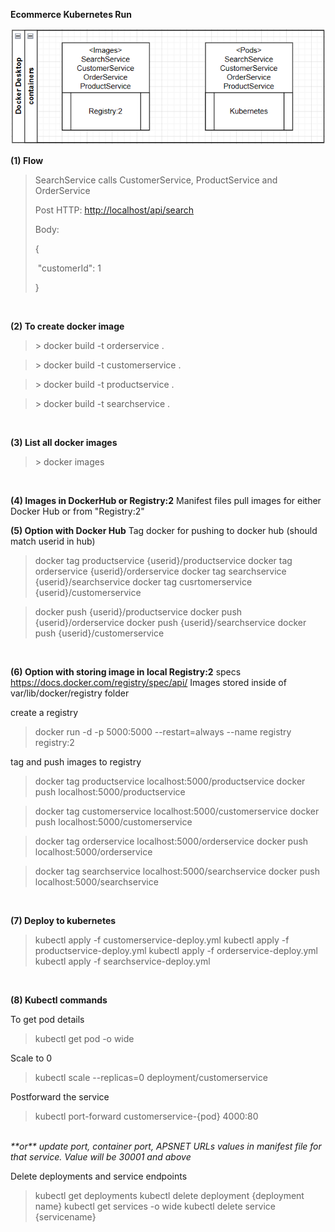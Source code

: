**Ecommerce Kubernetes Run**

![Image](image/image1.png)

**(1) Flow**

> SearchService calls CustomerService, ProductService and OrderService
>
> Post HTTP: <http://localhost/api/search>
>
> Body:
>
> {
>
> \"customerId\": 1
>
> }

<br/>

**(2) To create docker image**

  > \> docker build -t orderservice .

  > \> docker build -t customerservice .

  > \> docker build -t productservice .

  > \> docker build -t searchservice .

<br/>

**(3) List all docker images**

 > \> docker images

<br/>


**(4) Images in DockerHub or Registry:2**
Manifest files pull images for either Docker Hub or from "Registry:2"
<br/>

**(5) Option with Docker Hub**
Tag docker for pushing to docker hub (should match userid in hub)

> docker tag productservice {userid}/productservice
docker tag orderservice {userid}/orderservice
docker tag searchservice {userid}/searchservice
docker tag cusrtomerservice {userid}/customerservice

> docker push {userid}/productservice
  docker push {userid}/orderservice
  docker push {userid}/searchservice
  docker push {userid}/customerservice

<br/>

**(6) Option with storing image in local Registry:2**
specs https://docs.docker.com/registry/spec/api/
Images stored inside of var/lib/docker/registry folder

create a registry
> docker run -d -p 5000:5000 --restart=always --name registry registry:2

tag and push images to registry
> docker tag productservice localhost:5000/productservice
  docker push localhost:5000/productservice

> docker tag customerservice localhost:5000/customerservice
  docker push localhost:5000/customerservice

> docker tag orderservice localhost:5000/orderservice
  docker push localhost:5000/orderservice

> docker tag searchservice localhost:5000/searchservice
> docker push localhost:5000/searchservice

<br/>

**(7) Deploy to kubernetes**

> kubectl apply -f customerservice-deploy.yml
kubectl apply -f productservice-deploy.yml
kubectl apply -f orderservice-deploy.yml
kubectl apply -f searchservice-deploy.yml

<br/>

**(8) Kubectl commands**

To get pod details
> kubectl get pod -o wide

Scale to 0
> kubectl scale --replicas=0 deployment/customerservice

Postforward the service 
> kubectl port-forward customerservice-{pod} 4000:80
</br>
<i>**or** update port, container port, APSNET URLs values in manifest file for that service. Value will be 30001 and above</i>


Delete deployments and service endpoints
> kubectl get deployments
  kubectl delete deployment {deployment name}
  kubectl get services -o wide
  kubectl delete service {servicename}

